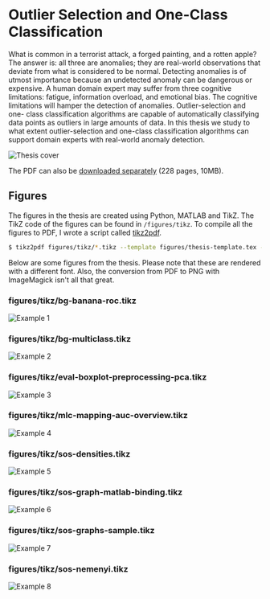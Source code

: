 Outlier Selection and One-Class Classification
==============================================

What is common in a terrorist attack, a forged painting, and a rotten apple? The answer is: all three are anomalies; they are real-world observations that deviate from what is considered to be normal. Detecting anomalies is of utmost importance because an undetected anomaly can be dangerous or expensive. A human domain expert may suffer from three cognitive limitations: fatigue, information overload, and emotional bias. The cognitive limitations will hamper the detection of anomalies. Outlier-selection and one- class classification algorithms are capable of automatically classifying data points as outliers in large amounts of data. In this thesis we study to what extent outlier-selection and one-class classification algorithms can support domain experts with real-world anomaly detection. 

![Thesis cover](cover.png)

The PDF can also be [downloaded separately](http://jeroenjanssens.com/jeroenjanssens-thesis.pdf) (228 pages, 10MB). 

Figures
-------

The figures in the thesis are created using Python, MATLAB and TikZ. The TikZ code of the figures can be found in `/figures/tikz`. To compile all the figures to PDF, I wrote a script called [tikz2pdf](https://github.com/jeroenjanssens/tikz2pdf).

```bash
$ tikz2pdf figures/tikz/*.tikz --template figures/thesis-template.tex --output figures/pdf/
```

Below are some figures from the thesis. Please note that these are rendered with a different font. Also, the conversion from PDF to PNG with ImageMagick isn't all that great.

### figures/tikz/bg-banana-roc.tikz
![Example 1](figures/examples/bg-banana-roc.png)

### figures/tikz/bg-multiclass.tikz
![Example 2](figures/examples/bg-multiclass.png)

### figures/tikz/eval-boxplot-preprocessing-pca.tikz
![Example 3](figures/examples/eval-boxplot-preprocessing-pca.png)

### figures/tikz/mlc-mapping-auc-overview.tikz
![Example 4](figures/examples/mlc-mapping-auc-overview.png)

### figures/tikz/sos-densities.tikz
![Example 5](figures/examples/sos-densities.png)

### figures/tikz/sos-graph-matlab-binding.tikz
![Example 6](figures/examples/sos-graph-matlab-binding.png)

### figures/tikz/sos-graphs-sample.tikz
![Example 7](figures/examples/sos-graphs-sample.png)

### figures/tikz/sos-nemenyi.tikz
![Example 8](figures/examples/sos-nemenyi.png)
